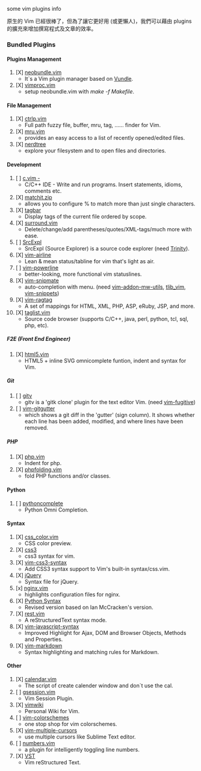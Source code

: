 some vim plugins info

原生的 Vim 已經很棒了，但為了讓它更好用 (或更懶人)，我們可以藉由 plugins 的擴充來增加撰寫程式及文章的效率。


### Bundled Plugins

#### Plugins Management

1.  [X] [neobundle.vim][]
    - It\`s a Vim plugin manager based on [Vundle][].
2.  [X] [vimproc.vim][]
    -   setup neobundle.vim with *make -f Makefile*.

#### File Management

1.  [X] [ctrlp.vim][]
    - Full path fuzzy file, buffer, mru, tag, ...... finder for Vim.
2.  [X] [mru.vim][]
    - provides an easy access to a list of recently opened/edited files.
3.  [X] [nerdtree][]
    - explore your filesystem and to open files and directories.

#### Development

1.  [ ] [c.vim -][]
    - C/C++ IDE - Write and run programs. Insert statements, idioms, comments etc.
2.  [X] [matchit.zip][]
    - allows you to configure % to match more than just single characters.
3.  [X] [tagbar][]
    - Display tags of the current file ordered by scope.
4.  [X] [surround.vim][]
    - Delete/change/add parentheses/quotes/XML-tags/much more with ease.
5.  [ ] [SrcExpl][]
    - SrcExpl (Source Explorer) is a source code explorer (need [Trinity][]).
6.  [X] [vim-airline][]
    - Lean & mean status/tabline for vim that's light as air.
7.  [ ] [vim-powerline][]
    -   better-looking, more functional vim statuslines.
8.  [X] [vim-snipmate][]
    - auto-completion with menu. (need [vim-addon-mw-utils][], [tlib\_vim][], [vim-snippets][])
9.  [X] [vim-ragtag][]
    - A set of mappings for HTML, XML, PHP, ASP, eRuby, JSP, and more.
10. [X] [taglist.vim][]
    -   Source code browser (supports C/C++, java, perl, python, tcl, sql, php, etc).

##### F2E (Front End Engineer)

1.  [X] [html5.vim][]
    -   HTML5 + inline SVG omnicomplete funtion, indent and syntax for Vim.

##### Git

1.  [ ] [gitv][]
    - gitv is a 'gitk clone' plugin for the text editor Vim. (need [vim-fugitive][])
2.  [ ] [vim-gitgutter][]
    - which shows a git diff in the 'gutter' (sign column). It shows whether each line has been added, modified, and where lines have been removed.

##### PHP

1.  [X] [php.vim][]
    - Indent for php.
2.  [X] [phpfolding.vim][]
    - fold PHP functions and/or classes.

#### Python

1.  [ ] [pythoncomplete][]
    - Python Omni Completion.

#### Syntax

1.  [X] [css\_color.vim][]
    - CSS color preview.
2.  [X] [css3][]
    - css3 syntax for vim.
3.  [X] [vim-css3-syntax][]
    - Add CSS3 syntax support to Vim's built-in syntax/css.vim.
4.  [X] [jQuery][]
    - Syntax file for jQuery.
5.  [x] [nginx.vim][]
    -   highlights configuration files for nginx.
6.  [X] [Python Syntax][]
    - Revised version based on Ian McCracken's version.
7.  [X] [rest.vim][]
    - A reStructuredText syntax mode.
8.  [X] [vim-javascript-syntax][]
    - Improved Highlight for Ajax, DOM and Browser Objects, Methods and
    Properties.
9.  [X] [vim-markdown][]
    -   Syntax highlighting and matching rules for Markdown.

#### Other

1.  [X] [calendar.vim][]
    - The script of create calender window and don\`t use the cal.
2.  [ ] [gsession.vim][]
    - Vim Session Plugin.
3.  [X] [vimwiki][]
    - Personal Wiki for Vim.
4.  [ ] [vim-colorschemes][]
    - one stop shop for vim colorschemes.
5.  [X] [vim-multiple-cursors][]
    - use multiple cursors like Sublime Text editor.
6.  [ ] [numbers.vim][]
    - a plugin for intelligently toggling line numbers.
7.  [X] [VST][]
    -   Vim reStructured Text.

  [neobundle.vim]: https://github.com/Shougo/neobundle.vim
  [Vundle]: https://github.com/gmarik/vundle
  [vimproc.vim]: https://github.com/Shougo/vimproc.vim
  [ctrlp.vim]: https://github.com/kien/ctrlp.vim
  [mru.vim]: https://github.com/vim-scripts/mru.vim
  [nerdtree]: https://github.com/scrooloose/nerdtree
  [c.vim -]: http://www.vim.org/scripts/script.php?script_id=213
  [matchit.zip]: https://github.com/vim-scripts/matchit.zip
  [tagbar]: https://github.com/majutsushi/tagbar
  [surround.vim]: https://github.com/tpope/vim-surround
  [SrcExpl]: https://github.com/wesleyche/SrcExpl
  [Trinity]: https://github.com/wesleyche/Trinity
  [vim-airline]: https://github.com/bling/vim-airline
  [vim-powerline]: https://github.com/Lokaltog/vim-powerline
  [vim-snipmate]: https://github.com/garbas/vim-snipmate
  [vim-addon-mw-utils]: https://github.com/MarcWeber/vim-addon-mw-utils
  [tlib\_vim]: https://github.com/tomtom/tlib_vim
  [vim-snippets]: https://github.com/honza/vim-snippets
  [vim-ragtag]: https://github.com/tpope/vim-ragtag
  [taglist.vim]: https://github.com/vim-scripts/taglist.vim
  [html5.vim]: https://github.com/othree/html5.vim
  [gitv]: https://github.com/gregsexton/gitv
  [vim-fugitive]: https://github.com/tpope/vim-fugitive
  [vim-gitgutter]: https://github.com/airblade/vim-gitgutter
  [php.vim]: http://www.vim.org/scripts/script.php?script_id=346
  [phpfolding.vim]: https://github.com/vim-scripts/phpfolding.vim
  [pythoncomplete]: https://github.com/vim-scripts/pythoncomplete
  [css\_color.vim]: http://www.vim.org/scripts/script.php?script_id=2150
  [css3]: https://github.com/vim-scripts/css3
  [vim-css3-syntax]: https://github.com/hail2u/vim-css3-syntax
  [jQuery]: http://www.vim.org/scripts/script.php?script_id=2416
  [nginx.vim]: https://github.com/vim-scripts/nginx.vim
  [Python Syntax]: http://www.vim.org/scripts/script.php?script_id=3782
  [rest.vim]: http://www.vim.org/scripts/script.php?script_id=973
  [vim-javascript-syntax]: https://github.com/othree/vim-javascript-syntax
  [vim-markdown]: https://github.com/plasticboy/vim-markdown
  [calendar.vim]: https://github.com/vim-scripts/calendar.vim
  [gsession.vim]: https://github.com/c9s/gsession.vim
  [vimwiki]: http://code.google.com/p/vimwiki/
  [vim-colorschemes]: https://github.com/flazz/vim-colorschemes
  [vim-multiple-cursors]: https://github.com/terryma/vim-multiple-cursors
  [numbers.vim]: https://github.com/myusuf3/numbers.vim
  [VST]: https://github.com/vim-scripts/vst
